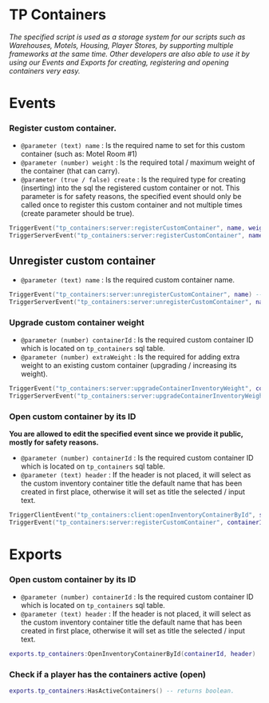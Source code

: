 # TP Containers

*The specified script is used as a storage system for our scripts such as Warehouses, Motels, Housing, Player Stores, by supporting multiple frameworks at the same time.  Other developers are also able to use it by using our Events and Exports for creating, registering and opening containers very easy.*

# Events

### Register custom container.

- `@parameter (text) name` : Is the required name to set for this custom container (such as: Motel Room #1)
- `@parameter (number) weight` : Is the required total / maximum weight of the container (that can carry).
- `@parameter (true / false) create` : Is the required type for creating (inserting) into the sql the registered custom container or not. This parameter is for safety reasons, the specified event should only be called once to register this custom container and not multiple times (create parameter should be true).

```lua
TriggerEvent("tp_containers:server:registerCustomContainer", name, weight, create) -- Server side to server side.
TriggerServerEvent("tp_containers:server:registerCustomContainer", name, weight, create) -- Client side to server side.
```

## Unregister custom container

- `@parameter (text) name` : Is the required custom container name.

```lua
TriggerEvent("tp_containers:server:unregisterCustomContainer", name) -- Server side to server side.
TriggerServerEvent("tp_containers:server:unregisterCustomContainer", name) -- Client side to server side.
```

### Upgrade custom container weight

- `@parameter (number) containerId` : Is the required custom container ID which is located on `tp_containers` sql table.
- `@parameter (number) extraWeight` : Is the required for adding extra weight to an existing custom container (upgrading / increasing its weight).

```lua
TriggerEvent("tp_containers:server:upgradeContainerInventoryWeight", containerId, extraWeight) -- Server side to server side.
TriggerServerEvent("tp_containers:server:upgradeContainerInventoryWeight", containerId, extraWeight) -- Client side to server side.
```

### Open custom container by its ID

**You are allowed to edit the specified event since we provide it public, mostly for safety reasons.**

- `@parameter (number) containerId` : Is the required custom container ID which is located on `tp_containers` sql table.
- `@parameter (text) header` : If the header is not placed, it will select as the custom inventory container title the default name that has been created in first place, otherwise it will set as title the selected / input text.

```lua
TriggerClientEvent("tp_containers:client:openInventoryContainerById", source, containerId, header) -- Server side to client side.
TriggerEvent("tp_containers:server:registerCustomContainer", containerId, header) -- Client side to client side.
```

# Exports

### Open custom container by its ID

- `@parameter (number) containerId` : Is the required custom container ID which is located on `tp_containers` sql table.
- `@parameter (text) header` : If the header is not placed, it will select as the custom inventory container title the default name that has been created in first place, otherwise it will set as title the selected / input text.

```lua
exports.tp_containers:OpenInventoryContainerById(containerId, header)
```

### Check if a player has the containers active (open)

```lua
exports.tp_containers:HasActiveContainers() -- returns boolean.
```
